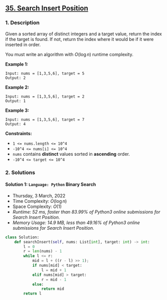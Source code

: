 ## [35. Search Insert Position](https://leetcode.com/problems/search-insert-position/)

### 1. Description

Given a sorted array of distinct integers and a target value, return the index if the target is found. If not, return the index where it would be if it were inserted in order.

You must write an algorithm with $O(\log n)$ runtime complexity.

**Example 1:**

```
Input: nums = [1,3,5,6], target = 5
Output: 2
```

**Example 2:**

```
Input: nums = [1,3,5,6], target = 2
Output: 1
```

**Example 3:**

```
Input: nums = [1,3,5,6], target = 7
Output: 4
```

**Constraints:**

- `1 <= nums.length <= 10^4`
- `-10^4 <= nums[i] <= 10^4`
- `nums` contains **distinct** values sorted in **ascending** order.
- `-10^4 <= target <= 10^4`

### 2. Solutions

#### Solution 1: `Language: Python` Binary Search

- Thursday, 3 March, 2022
- Time Complexity: $O(\log n)$
- Space Complexity: $O(1)$
- *Runtime: 52 ms, faster than 83.99% of Python3 online submissions for Search Insert Position.*
- *Memory Usage: 14.9 MB, less than 49.16% of Python3 online submissions for Search Insert Position.*

```python
class Solution:
    def searchInsert(self, nums: List[int], target: int) -> int:
        l = 0
        r = len(nums) - 1
        while l <= r:
            mid = l + ((r - l) >> 1);
            if nums[mid] < target:
                l = mid + 1
            elif nums[mid] > target:
                r = mid - 1
            else:
                return mid
        return l
```

